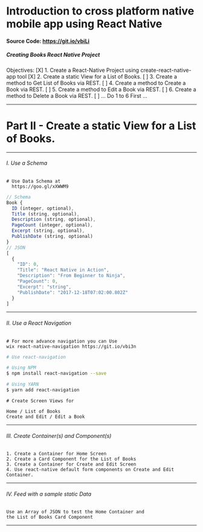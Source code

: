 Introduction to cross platform native mobile app using React Native
===

#### Source Code: https://git.io/vbiLi

##### Creating Books React Native Project

Objectives:
[X] 1. Create a React-Native Project using create-react-native-app tool
[X] 2. Create a static View for a List of Books.
[ ] 3. Create a method to Get List of Books via REST.
[ ] 4. Create a method to Create a Book via REST.
[ ] 5. Create a method to Edit a Book via REST.
[ ] 6. Create a method to Delete a Book via REST.
[ ] ... Do 1 to 6 First ...

---

Part II - Create a static View for a List of Books.
===
---

###### I. Use a Schema
    # Use Data Schema at
      https://goo.gl/xXWWM9
```javascript
// Schema
Book {
  ID (integer, optional),
  Title (string, optional),
  Description (string, optional),
  PageCount (integer, optional),
  Excerpt (string, optional),
  PublishDate (string, optional)
}
// JSON
[
  {
    "ID": 0,
    "Title": "React Native in Action",
    "Description": "From Beginner to Ninja",
    "PageCount": 0,
    "Excerpt": "string",
    "PublishDate": "2017-12-18T07:02:00.802Z"
  }
]
```
---

###### II. Use a React Navigation
    # For more advance navigation you can Use
    wix react-native-navigation https://git.io/vbi3n

```bash
# Use react-navigation

# Using NPM
$ npm install react-navigation --save

# Using YARN
$ yarn add react-navigation
```

    # Create Screen Views for

    Home / List of Books
    Create and Edit / Edit a Book

---

###### III. Create Container(s) and Component(s)

    1. Create a Container for Home Screen
    2. Create a Card Component for the List of Books
    3. Create a Container for Create and Edit Screen
    4. Use react-native default form components on Create and Edit Container.

---

###### IV. Feed with a sample static Data
    Use an Array of JSON to test the Home Container and
    the List of Books Card Component

---
